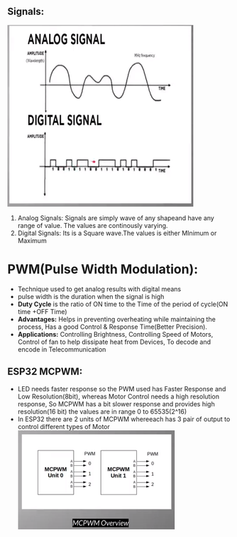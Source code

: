 ## Signals:
![](assets/PWM/Signals.png)
1. Analog Signals: Signals are simply wave of any shapeand have any range of value. The values are continously varying.
2. Digital Signals: Its is a Square wave.The values is either MInimum or Maximum


# PWM(Pulse Width Modulation):
- Technique used to get analog results with digital means
- pulse width is the duration when the signal is high
- **Duty Cycle** is the ratio of ON time to the Time of the period of cycle(ON time +OFF Time)
- **Advantages:** Helps in preventing overheating while maintaining the process, Has a good Control & Response Time(Better Precision).
- **Applications:** Controlling Brightness, Controlling Speed of Motors, Control of fan to help dissipate heat from Devices, To decode and encode in Telecommunication
## ESP32 MCPWM:
- LED needs faster response so the PWM used has Faster Response and Low Resolution(8bit), whereas Motor Control needs a high resolution response, So MCPWM has a bit slower response and provides high resolution(16 bit) the values are in range 0 to 65535(2^16)
- In ESP32 there are 2 units of MCPWM whereeach has 3 pair of output to control different types of Motor
![](assets/PWM/MCPWM.png)
